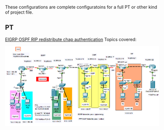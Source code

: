 These configurations are complete configuratoins for a full PT or other kind of project file.

PT
---

[EIGRP OSPF RIP redistribute chap authentication](EIGRP%20OSPF%20RIP%20redistribute%20chap%20authentication.md)
Topics covered:

![](../../-%20Attachments/EIGRP%20OSPF%20RIP%20redistribute%20chap%20authentication%20thumbnail.png)

